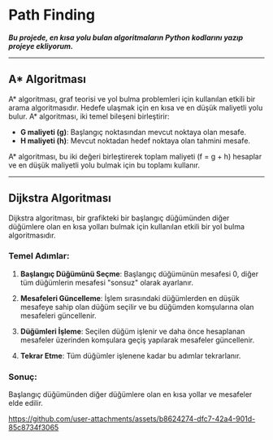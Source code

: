 # Path Finding

***Bu projede, en kısa yolu bulan algoritmaların Python kodlarını yazıp projeye ekliyorum.***

***

## A* Algoritması

A* algoritması, graf teorisi ve yol bulma problemleri için kullanılan etkili bir arama algoritmasıdır. Hedefe ulaşmak için en kısa ve en düşük maliyetli yolu bulur. A* algoritması, iki temel bileşeni birleştirir:

- **G maliyeti (g)**: Başlangıç noktasından mevcut noktaya olan mesafe.
- **H maliyeti (h)**: Mevcut noktadan hedef noktaya olan tahmini mesafe.

A* algoritması, bu iki değeri birleştirerek toplam maliyeti (f = g + h) hesaplar ve en düşük maliyetli yolu bulmak için bu toplamı kullanır.

---

## Dijkstra Algoritması

Dijkstra algoritması, bir grafikteki bir başlangıç düğümünden diğer düğümlere olan en kısa yolları bulmak için kullanılan etkili bir yol bulma algoritmasıdır.

### Temel Adımlar:

1. **Başlangıç Düğümünü Seçme**: Başlangıç düğümünün mesafesi 0, diğer tüm düğümlerin mesafesi "sonsuz" olarak ayarlanır.

2. **Mesafeleri Güncelleme**: İşlem sırasındaki düğümlerden en düşük mesafeye sahip olan düğüm seçilir ve bu düğümden komşularına olan mesafeleri güncellenir.

3. **Düğümleri İşleme**: Seçilen düğüm işlenir ve daha önce hesaplanan mesafeler üzerinden komşulara geçiş yapılarak mesafeler güncellenir.

4. **Tekrar Etme**: Tüm düğümler işlenene kadar bu adımlar tekrarlanır.

### Sonuç:

Başlangıç düğümünden diğer düğümlere olan en kısa yollar ve mesafeler elde edilir.


https://github.com/user-attachments/assets/b8624274-dfc7-42a4-901d-85c8734f3065


